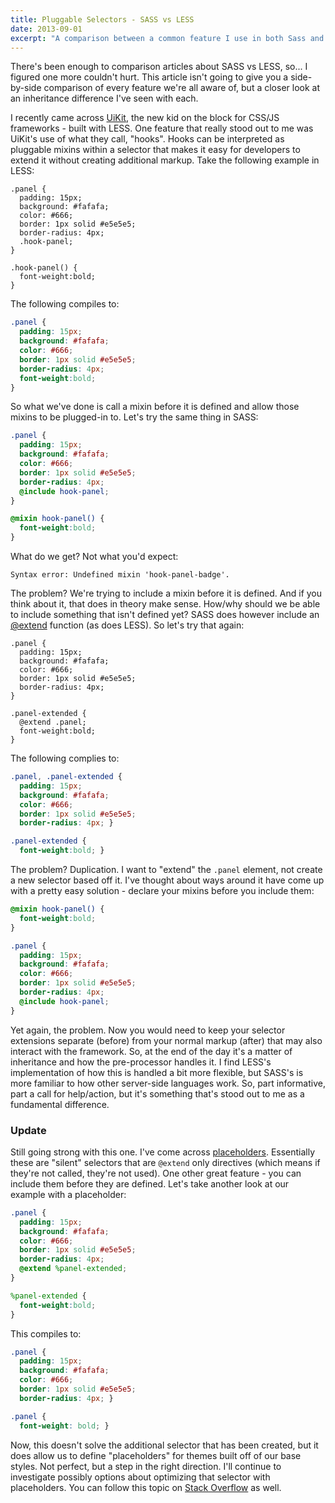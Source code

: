 ```yaml
---
title: Pluggable Selectors - SASS vs LESS
date: 2013-09-01
excerpt: "A comparison between a common feature I use in both Sass and Less"
---
```


There's been enough to comparison articles about SASS vs LESS, so... I figured one more couldn't hurt. This article isn't going to give you a side-by-side comparison of every feature we're all aware of, but a closer look at an inheritance difference I've seen with each.

I recently came across [UiKit](http://getuikit.com), the new kid on the block for CSS/JS frameworks - built with LESS. One feature that really stood out to me was UiKit's use of what they call, "hooks". Hooks can be interpreted as pluggable mixins within a selector that makes it easy for developers to extend it without creating additional markup. Take the following example in LESS:

```less
.panel {
  padding: 15px;
  background: #fafafa;
  color: #666;
  border: 1px solid #e5e5e5;
  border-radius: 4px;
  .hook-panel;
}

.hook-panel() {
  font-weight:bold;
}
```

The following compiles to:

```css
.panel {
  padding: 15px;
  background: #fafafa;
  color: #666;
  border: 1px solid #e5e5e5;
  border-radius: 4px;
  font-weight:bold;
}
```

So what we've done is call a mixin before it is defined and allow those mixins to be plugged-in to. Let's try the same thing in SASS:

```scss
.panel {
  padding: 15px;
  background: #fafafa;
  color: #666;
  border: 1px solid #e5e5e5;
  border-radius: 4px;
  @include hook-panel;
}

@mixin hook-panel() {
  font-weight:bold;
}
```

What do we get? Not what you'd expect:

```console
Syntax error: Undefined mixin 'hook-panel-badge'.
```

The problem? We're trying to include a mixin before it is defined. And if you think about it, that does in theory make sense. How/why should we be able to include something that isn't defined yet? SASS does however include an [@extend](http://sass-lang.com/docs/yardoc/file.SASS_REFERENCE.html#extend) function (as does LESS). So let's try that again:

```less
.panel {
  padding: 15px;
  background: #fafafa;
  color: #666;
  border: 1px solid #e5e5e5;
  border-radius: 4px;
}

.panel-extended {
  @extend .panel;
  font-weight:bold;
}
```

The following complies to:

```css
.panel, .panel-extended {
  padding: 15px;
  background: #fafafa;
  color: #666;
  border: 1px solid #e5e5e5;
  border-radius: 4px; }

.panel-extended {
  font-weight:bold; }
```

The problem? Duplication. I want to "extend" the `.panel` element, not create a new selector based off it. I've thought about ways around it have come up with a pretty easy solution - declare your mixins before you include them:

```scss
@mixin hook-panel() {
  font-weight:bold;
}

.panel {
  padding: 15px;
  background: #fafafa;
  color: #666;
  border: 1px solid #e5e5e5;
  border-radius: 4px;
  @include hook-panel;
}
```

Yet again, the problem. Now you would need to keep your selector extensions separate (before) from your normal markup (after) that may also interact with the framework. So, at the end of the day it's a matter of inheritance and how the pre-processor handles it. I find LESS's implementation of how this is handled a bit more flexible, but SASS's is more familiar to how other server-side languages work. So, part informative, part a call for help/action, but it's something that's stood out to me as a fundamental difference.

### Update

Still going strong with this one. I've come across [placeholders](http://sass-lang.com/docs/yardoc/file.SASS_REFERENCE.html#placeholder_selectors_). Essentially these are "silent" selectors that are `@extend` only directives (which means if they're not called, they're not used). One other great feature - you can include them before they are defined. Let's take another look at our example with a placeholder:

```scss
.panel {
  padding: 15px;
  background: #fafafa;
  color: #666;
  border: 1px solid #e5e5e5;
  border-radius: 4px;
  @extend %panel-extended;
}

%panel-extended {
  font-weight:bold;
}
```

This compiles to:

```css
.panel {
  padding: 15px;
  background: #fafafa;
  color: #666;
  border: 1px solid #e5e5e5;
  border-radius: 4px; }

.panel {
  font-weight: bold; }
```

Now, this doesn't solve the additional selector that has been created, but it does allow us to define "placeholders" for themes built off of our base styles. Not perfect, but a step in the right direction. I'll continue to investigate possibly options about optimizing that selector with placeholders. You can follow this topic on [Stack Overflow](http://stackoverflow.com/questions/18561708/are-there-hooks-in-sass) as well.
